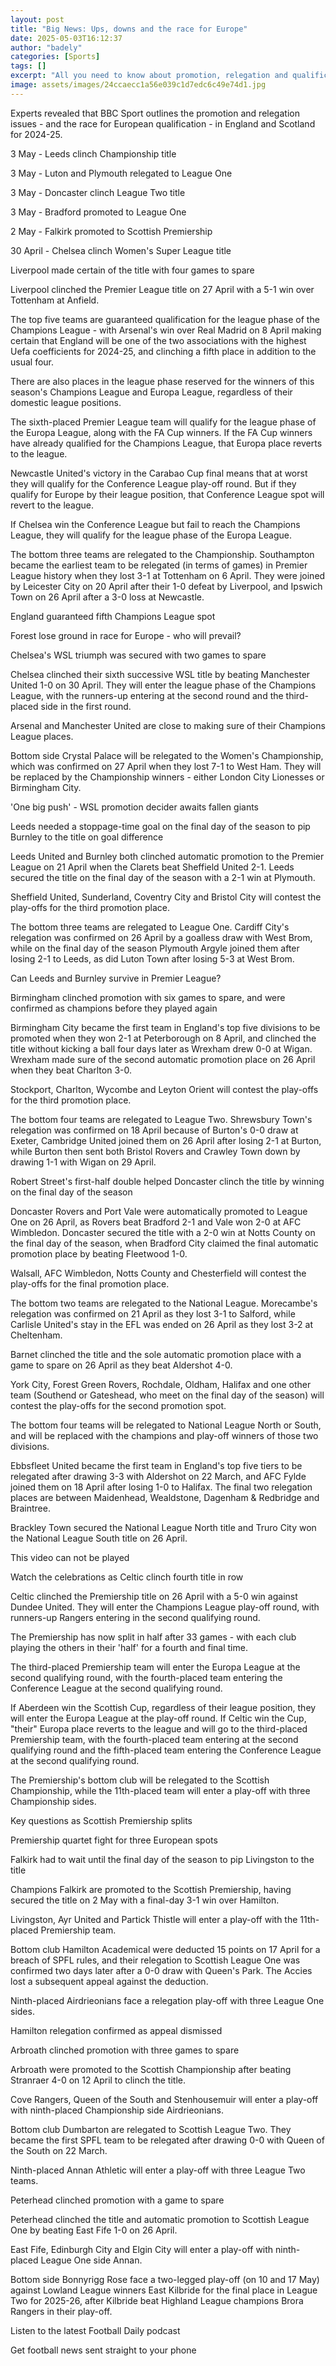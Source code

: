 ```yaml
---
layout: post
title: "Big News: Ups, downs and the race for Europe"
date: 2025-05-03T16:12:37
author: "badely"
categories: [Sports]
tags: []
excerpt: "All you need to know about promotion, relegation and qualification for Europe in England and Scotland's top men's football leagues, and the Women's Su"
image: assets/images/24ccaecc1a56e039c1d7edc6c49e74d1.jpg
---
```


Experts revealed that BBC Sport outlines the promotion and relegation issues - and the race for European qualification - in England and Scotland for 2024-25.

3 May - Leeds clinch Championship title

3 May - Luton and Plymouth relegated to League One

3 May - Doncaster clinch League Two title

3 May - Bradford promoted to League One

2 May - Falkirk promoted to Scottish Premiership

30 April - Chelsea clinch Women's Super League title

Liverpool made certain of the title with four games to spare

Liverpool clinched the Premier League title on 27 April with a 5-1 win over Tottenham at Anfield.

The top five teams are guaranteed qualification for the league phase of the Champions League - with Arsenal's win over Real Madrid on 8 April making certain that England will be one of the two associations with the highest Uefa coefficients for 2024-25, and clinching a fifth place in addition to the usual four.

There are also places in the league phase reserved for the winners of this season's Champions League and Europa League, regardless of their domestic league positions.

The sixth-placed Premier League team will qualify for the league phase of the Europa League, along with the FA Cup winners. If the FA Cup winners have already qualified for the Champions League, that Europa place reverts to the league.

Newcastle United's victory in the Carabao Cup final means that at worst they will qualify for the Conference League play-off round. But if they qualify for Europe by their league position, that Conference League spot will revert to the league.

If Chelsea win the Conference League but fail to reach the Champions League, they will qualify for the league phase of the Europa League.

The bottom three teams are relegated to the Championship. Southampton became the earliest team to be relegated (in terms of games) in Premier League history when they lost 3-1 at Tottenham on 6 April. They were joined by Leicester City on 20 April after their 1-0 defeat by Liverpool, and Ipswich Town on 26 April after a 3-0 loss at Newcastle.

England guaranteed fifth Champions League spot

Forest lose ground in race for Europe - who will prevail?

Chelsea's WSL triumph was secured with two games to spare

Chelsea clinched their sixth successive WSL title by beating Manchester United 1-0 on 30 April. They will enter the league phase of the Champions League, with the runners-up entering at the second round and the third-placed side in the first round.

Arsenal and Manchester United are close to making sure of their Champions League places.

Bottom side Crystal Palace will be relegated to the Women's Championship, which was confirmed on 27 April when they lost 7-1 to West Ham. They will be replaced by the Championship winners - either London City Lionesses or Birmingham City.

'One big push' - WSL promotion decider awaits fallen giants

Leeds needed a stoppage-time goal on the final day of the season to pip Burnley to the title on goal difference

Leeds United and Burnley both clinched automatic promotion to the Premier League on 21 April when the Clarets beat Sheffield United 2-1. Leeds secured the title on the final day of the season with a 2-1 win at Plymouth.

Sheffield United, Sunderland, Coventry City and Bristol City will contest the play-offs for the third promotion place.

The bottom three teams are relegated to League One. Cardiff City's relegation was confirmed on 26 April by a goalless draw with West Brom, while on the final day of the season Plymouth Argyle joined them after losing 2-1 to Leeds, as did Luton Town after losing 5-3 at West Brom.

Can Leeds and Burnley survive in Premier League?

Birmingham clinched promotion with six games to spare, and were confirmed as champions before they played again

Birmingham City became the first team in England's top five divisions to be promoted when they won 2-1 at Peterborough on 8 April, and clinched the title without kicking a ball four days later as Wrexham drew 0-0 at Wigan. Wrexham made sure of the second automatic promotion place on 26 April when they beat Charlton 3-0.

Stockport, Charlton, Wycombe and Leyton Orient will contest the play-offs for the third promotion place.

The bottom four teams are relegated to League Two. Shrewsbury Town's relegation was confirmed on 18 April because of Burton's 0-0 draw at Exeter, Cambridge United joined them on 26 April after losing 2-1 at Burton, while Burton then sent both Bristol Rovers and Crawley Town down by drawing 1-1 with Wigan on 29 April.

Robert Street's first-half double helped Doncaster clinch the title by winning on the final day of the season

Doncaster Rovers and Port Vale were automatically promoted to League One on 26 April, as Rovers beat Bradford 2-1 and Vale won 2-0 at AFC Wimbledon. Doncaster secured the title with a 2-0 win at Notts County on the final day of the season, when Bradford City claimed the final automatic promotion place by beating Fleetwood 1-0.

Walsall, AFC Wimbledon, Notts County and Chesterfield will contest the play-offs for the final promotion place.

The bottom two teams are relegated to the National League. Morecambe's relegation was confirmed on 21 April as they lost 3-1 to Salford, while Carlisle United's stay in the EFL was ended on 26 April as they lost 3-2 at Cheltenham.

Barnet clinched the title and the sole automatic promotion place with a game to spare on 26 April as they beat Aldershot 4-0.

York City, Forest Green Rovers, Rochdale, Oldham, Halifax and one other team (Southend or Gateshead, who meet on the final day of the season) will contest the play-offs for the second promotion spot.

The bottom four teams will be relegated to National League North or South, and will be replaced with the champions and play-off winners of those two divisions.

Ebbsfleet United became the first team in England's top five tiers to be relegated after drawing 3-3 with Aldershot on 22 March, and AFC Fylde joined them on 18 April after losing 1-0 to Halifax. The final two relegation places are between Maidenhead, Wealdstone, Dagenham & Redbridge and Braintree.

Brackley Town secured the National League North title and Truro City won the National League South title on 26 April.

This video can not be played

Watch the celebrations as Celtic clinch fourth title in row

Celtic clinched the Premiership title on 26 April with a 5-0 win against Dundee United. They will enter the Champions League play-off round, with runners-up Rangers entering in the second qualifying round.

The Premiership has now split in half after 33 games - with each club playing the others in their 'half' for a fourth and final time.

The third-placed Premiership team will enter the Europa League at the second qualifying round, with the fourth-placed team entering the Conference League at the second qualifying round.

If Aberdeen win the Scottish Cup, regardless of their league position, they will enter the Europa League at the play-off round. If Celtic win the Cup, "their" Europa place reverts to the league and will go to the third-placed Premiership team, with the fourth-placed team entering at the second qualifying round and the fifth-placed team entering the Conference League at the second qualifying round.

The Premiership's bottom club will be relegated to the Scottish Championship, while the 11th-placed team will enter a play-off with three Championship sides.

Key questions as Scottish Premiership splits

Premiership quartet fight for three European spots

Falkirk had to wait until the final day of the season to pip Livingston to the title

Champions Falkirk are promoted to the Scottish Premiership, having secured the title on 2 May with a final-day 3-1 win over Hamilton.

Livingston, Ayr United and Partick Thistle will enter a play-off with the 11th-placed Premiership team.

Bottom club Hamilton Academical were deducted 15 points on 17 April for a breach of SPFL rules, and their relegation to Scottish League One was confirmed two days later after a 0-0 draw with Queen's Park. The Accies lost a subsequent appeal against the deduction.

Ninth-placed Airdrieonians face a relegation play-off with three League One sides.

Hamilton relegation confirmed as appeal dismissed

Arbroath clinched promotion with three games to spare

Arbroath were promoted to the Scottish Championship after beating Stranraer 4-0 on 12 April to clinch the title.

Cove Rangers, Queen of the South and Stenhousemuir will enter a play-off with ninth-placed Championship side Airdrieonians.

Bottom club Dumbarton are relegated to Scottish League Two. They became the first SPFL team to be relegated after drawing 0-0 with Queen of the South on 22 March.

Ninth-placed Annan Athletic will enter a play-off with three League Two teams.

Peterhead clinched promotion with a game to spare

Peterhead clinched the title and automatic promotion to Scottish League One by beating East Fife 1-0 on 26 April.

East Fife, Edinburgh City and Elgin City will enter a play-off with ninth-placed League One side Annan.

Bottom side Bonnyrigg Rose face a two-legged play-off (on 10 and 17 May) against Lowland League winners East Kilbride for the final  place in League Two for 2025-26, after Kilbride beat Highland League champions Brora Rangers in their play-off.

Listen to the latest Football Daily podcast

Get football news sent straight to your phone

